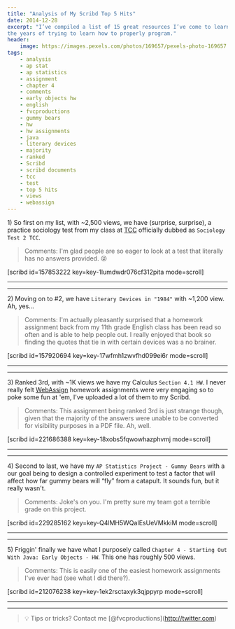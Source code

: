```yaml
---
title: "Analysis of My Scribd Top 5 Hits"
date: 2014-12-28
excerpt: "I’ve compiled a list of 15 great resources I’ve come to learn about over
the years of trying to learn how to properly program."
header:
    image: https://images.pexels.com/photos/169657/pexels-photo-169657.jpeg
tags:
    - analysis
    - ap stat
    - ap statistics
    - assignment
    - chapter 4
    - comments
    - early objects hw
    - english
    - fvcproductions
    - gummy bears
    - hw
    - hw assignments
    - java
    - literary devices
    - majority
    - ranked
    - Scribd
    - scribd documents
    - tcc
    - test
    - top 5 hits
    - views
    - webassign
---
```


1\) So first on my list, with \~2,500 views, we have (surprise,
surprise), a practice sociology test from my class at
[TCC](http://tcc.edu) officially dubbed as `Sociology Test 2 TCC`.

> Comments: I'm glad people are so eager to look at a test that
> literally has no answers provided. 😝

\[scribd id=157853222 key=key-1lumdwdr076cf312pita mode=scroll\]

------------------------------------------------------------------------

------------------------------------------------------------------------

2\) Moving on to \#2, we have `Literary Devices in "1984"` with \~1,200
view. Ah, yes...

> Comments: I'm actually pleasantly surprised that a homework assignment
> back from my 11th grade English class has been read so often and is
> able to help people out. I really enjoyed that book so finding the
> quotes that tie in with certain devices was a no brainer.

\[scribd id=157920694 key=key-17wfmh1zwvfhd099ei6r mode=scroll\]

------------------------------------------------------------------------

------------------------------------------------------------------------

3\) Ranked 3rd, with \~1K views we have my Calculus `Section 4.1 HW`. I
never really felt [WebAssign](https://webassign.com) homework
assignments were very engaging so to poke some fun at 'em, I've uploaded
a lot of them to my Scribd.

> Comments: This assignment being ranked 3rd is just strange though,
> given that the majority of the answers were unable to be converted for
> visibility purposes in a PDF file. Ah, well.

\[scribd id=221686388 key=key-18xobs5fqwowhazphvmj mode=scroll\]

------------------------------------------------------------------------

------------------------------------------------------------------------

4\) Second to last, we have my `AP Statistics Project - Gummy Bears` with
a our goal being to design a controlled experiment to test a factor that
will affect how far gummy bears will “fly” from a catapult. It sounds
fun, but it really wasn't.

> Comments: Joke's on you. I'm pretty sure my team got a terrible grade
> on this project.

\[scribd id=229285162 key=key-Q4lMH5WQaIEsUeVMkkiM mode=scroll\]

------------------------------------------------------------------------

------------------------------------------------------------------------

5\) Friggin' finally we have what I purposely called
`Chapter 4 - Starting Out With Java: Early Objects - HW`. This one has
roughly 500 views.

> Comments: This is easily one of the easiest homework assignments I've
> ever had (see what I did there?).

\[scribd id=212076238 key=key-1ek2rsctaxyk3qjppyrp mode=scroll\]

------------------------------------------------------------------------

------------------------------------------------------------------------

> 💡 Tips or tricks? Contact me \[@fvcproductions\](http://twitter.com)
